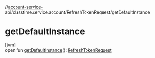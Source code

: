 //[account-service-api](../../../index.md)/[classtime.service.account](../index.md)/[RefreshTokenRequest](index.md)/[getDefaultInstance](get-default-instance.md)

# getDefaultInstance

[jvm]\
open fun [getDefaultInstance](get-default-instance.md)(): [RefreshTokenRequest](index.md)
